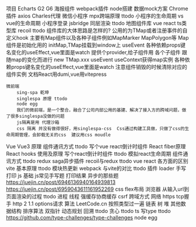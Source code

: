 项目
    Echarts G2 G6
    海报组件
        webpack插件
        node搭建
    数据mock方案
        Chrome插件
        axios
        Charles代理
    微信小程序
        mpx跨端原理 ttodo
        小程序的生命周期 vs vue的生命周期
        小程序登录
        jsbridge
        同层渲染 ttodo
    地图组件库
        vue
        react
        ts类型库
        recoil ttodo
        组件库的大体思路是怎样的?
            公用的为TMap或者注册事件的自定义hook
            主要有Map组件以及各种子组件例如MapMarker MapPolygon等
            Map组件是初始化用的
                initMap,TMap挂载到window上
                useEvent
                各种依赖props键名变化的useEffect,vue里面是watch
                提供个provider,给子组件用
            各个子组件
                跟随map的变化而进行 new TMap.xxx
                useEvent
                useContext获得map实例
                各种依赖props键名变化的useEffect,vue里面是watch
                注意组件销毁的时候清除对应的组件实例
            文档React用dumi,vue用vitepress

    微前端
        sing-spa 乾坤
        singlespa 原理 ttodo
        node egg
        我们的微前端，是一个整合，融合了公司内部公用的基建、解决了接入方的跨域问题，做了很多singlespa没做的问题
        js隔离是用 代理沙箱
        css 隔离 并没有做得很好，用singlespa-css  Css通过构建工具做，只做了css的生命周期管理，会卸载无关的css  建议用css moudle  

Vue
    Vue3 原理
    组件通讯方式 ttodo
    写个vue react倒计时组件
React
    fiber原理
    React hooks 使用及原理
    写个react倒计时组件 ttodo
    模拟react生命周期
    组件通讯方式 ttodo
    redux saga异步插件
    recoil与redux ttodo
vue react 各方面的区别
vite
    基本原理 ttodo
    模块热更新
webpack
    与vite的对比 ttodo
    插件
    loader
手写 打印 js 基础
    js常见手写题
    打印结果
    异步的那些题
    <https://juejin.cn/post/6946136940164939813>
    <https://juejin.cn/post/6959043611161952269>
css
    flex布局
浏览器
    从输入url到页面渲染的过程 ttodo
    进程 线程
    强缓存协商缓存
    csrf 
    跨域方式
网络
    https
    tcp握手
    http 2 1.1
    options请求
算法
    LeetCode.cn 按照类型过一遍
    链表
    树
    堆
    其他数据结构
    排序算法
    双指针
    动态规划
    回溯 ttodo
    贪心 ttodo
ts
    写type ttodo
    <https://github.com/type-challenges/type-challenges>
node
    egg

